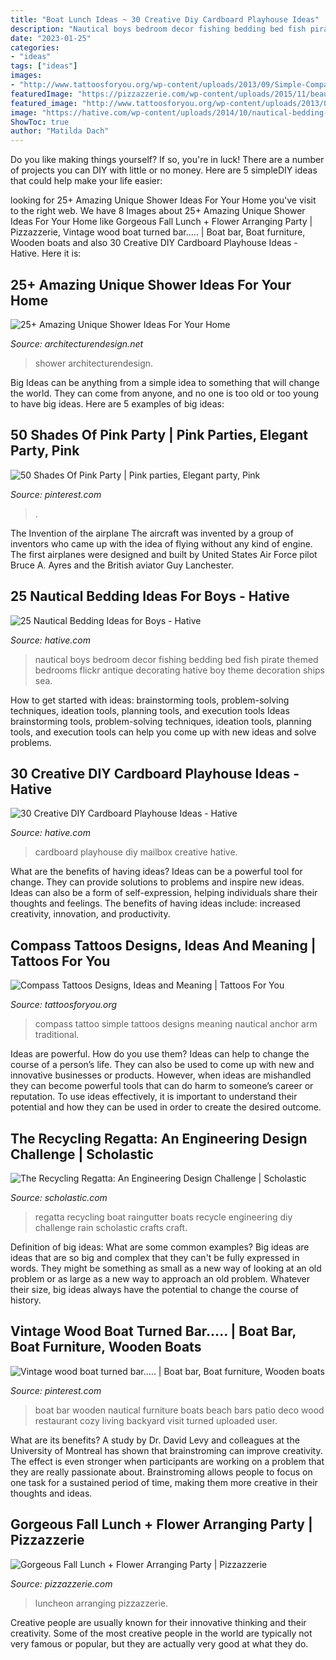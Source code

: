 ```yaml
---
title: "Boat Lunch Ideas ~ 30 Creative Diy Cardboard Playhouse Ideas"
description: "Nautical boys bedroom decor fishing bedding bed fish pirate themed bedrooms flickr antique decorating hative boy theme decoration ships sea"
date: "2023-01-25"
categories:
- "ideas"
tags: ["ideas"]
images:
- "http://www.tattoosforyou.org/wp-content/uploads/2013/09/Simple-Compass-Tattoo-764x1024.jpg"
featuredImage: "https://pizzazzerie.com/wp-content/uploads/2015/11/beautiful-fall-cake.jpg"
featured_image: "http://www.tattoosforyou.org/wp-content/uploads/2013/09/Simple-Compass-Tattoo-764x1024.jpg"
image: "https://hative.com/wp-content/uploads/2014/10/nautical-bedding-ideas/21-nautical-bedding-ideas-for-boys.jpg"
ShowToc: true
author: "Matilda Dach"
---
```



Do you like making things yourself? If so, you're in luck! There are a number of projects you can DIY with little or no money. Here are 5 simpleDIY ideas that could help make your life easier: 

	

		
looking for 25+ Amazing Unique Shower Ideas For Your Home you've visit to the right web. We have 8 Images about 25+ Amazing Unique Shower Ideas For Your Home like Gorgeous Fall Lunch + Flower Arranging Party | Pizzazzerie, Vintage wood boat turned bar..... | Boat bar, Boat furniture, Wooden boats and also 30 Creative DIY Cardboard Playhouse Ideas - Hative. Here it is:
		
    
## 25+ Amazing Unique Shower Ideas For Your Home

<img loading=lazy src="https://cdn.architecturendesign.net/wp-content/uploads/2016/03/AD-Amazing-Unique-Shower-Ideas-For-Your-Home-28.jpg" onerror="this.onerror=null;this.src='https://tse1.mm.bing.net/th?id=OIP.y11FX41UoHYugpykGbj_vAHaLO&amp;pid=15.1';" alt="25+ Amazing Unique Shower Ideas For Your Home">

_Source: architecturendesign.net_

>shower architecturendesign. 

	

Big Ideas can be anything from a simple idea to something that will change the world. They can come from anyone, and no one is too old or too young to have big ideas. Here are 5 examples of big ideas: 

    
## 50 Shades Of Pink Party | Pink Parties, Elegant Party, Pink

<img loading=lazy src="https://i.pinimg.com/736x/ea/a6/21/eaa621ae670635baf87250960e834219.jpg" onerror="this.onerror=null;this.src='https://tse4.mm.bing.net/th?id=OIP.A1ihBL-Xp5xDiMTLrD-hlAHaJ3&amp;pid=15.1';" alt="50 Shades Of Pink Party | Pink parties, Elegant party, Pink">

_Source: pinterest.com_

>. 

	

The Invention of the airplane
The aircraft was invented by a group of inventors who came up with the idea of flying without any kind of engine. The first airplanes were designed and built by United States Air Force pilot Bruce A. Ayres and the British aviator Guy Lanchester.

    
## 25 Nautical Bedding Ideas For Boys - Hative

<img loading=lazy src="https://hative.com/wp-content/uploads/2014/10/nautical-bedding-ideas/21-nautical-bedding-ideas-for-boys.jpg" onerror="this.onerror=null;this.src='https://tse3.mm.bing.net/th?id=OIP.IkFc2uMTMTN8dnnRAOOeJAAAAA&amp;pid=15.1';" alt="25 Nautical Bedding Ideas for Boys - Hative">

_Source: hative.com_

>nautical boys bedroom decor fishing bedding bed fish pirate themed bedrooms flickr antique decorating hative boy theme decoration ships sea. 

	

How to get started with ideas: brainstorming tools, problem-solving techniques, ideation tools, planning tools, and execution tools
Ideas brainstorming tools, problem-solving techniques, ideation tools, planning tools, and execution tools can help you come up with new ideas and solve problems.

    
## 30 Creative DIY Cardboard Playhouse Ideas - Hative

<img loading=lazy src="https://hative.com/wp-content/uploads/2014/04/cardboard-playhouse/14-mailbox-cardboard-playhouse.jpg" onerror="this.onerror=null;this.src='https://tse4.mm.bing.net/th?id=OIP.4W5J4DGnUj9QQMVffDvzNgHaML&amp;pid=15.1';" alt="30 Creative DIY Cardboard Playhouse Ideas - Hative">

_Source: hative.com_

>cardboard playhouse diy mailbox creative hative. 

	

What are the benefits of having ideas?
Ideas can be a powerful tool for change. They can provide solutions to problems and inspire new ideas. Ideas can also be a form of self-expression, helping individuals share their thoughts and feelings. The benefits of having ideas include: increased creativity, innovation, and productivity.

    
## Compass Tattoos Designs, Ideas And Meaning | Tattoos For You

<img loading=lazy src="http://www.tattoosforyou.org/wp-content/uploads/2013/09/Simple-Compass-Tattoo-764x1024.jpg" onerror="this.onerror=null;this.src='https://tse2.mm.bing.net/th?id=OIP.e1qD8c4RW0wvPnQ3MGh-cAHaJ7&amp;pid=15.1';" alt="Compass Tattoos Designs, Ideas and Meaning | Tattoos For You">

_Source: tattoosforyou.org_

>compass tattoo simple tattoos designs meaning nautical anchor arm traditional. 

	

Ideas are powerful. How do you use them?
Ideas can help to change the course of a person’s life. They can also be used to come up with new and innovative businesses or products. However, when ideas are mishandled they can become powerful tools that can do harm to someone’s career or reputation. To use ideas effectively, it is important to understand their potential and how they can be used in order to create the desired outcome.

    
## The Recycling Regatta: An Engineering Design Challenge | Scholastic

<img loading=lazy src="https://www.scholastic.com/content/dam/teachers/blogs/meghan-everette/migrated-files/regattaboats.jpg" onerror="this.onerror=null;this.src='https://tse4.mm.bing.net/th?id=OIP.2q8rp-AJjaf9q_28A-UC5gHaLH&amp;pid=15.1';" alt="The Recycling Regatta: An Engineering Design Challenge | Scholastic">

_Source: scholastic.com_

>regatta recycling boat raingutter boats recycle engineering diy challenge rain scholastic crafts craft. 

	

Definition of big ideas: What are some common examples?
Big ideas are ideas that are so big and complex that they can't be fully expressed in words. They might be something as small as a new way of looking at an old problem or as large as a new way to approach an old problem. Whatever their size, big ideas always have the potential to change the course of history.

    
## Vintage Wood Boat Turned Bar..... | Boat Bar, Boat Furniture, Wooden Boats

<img loading=lazy src="https://i.pinimg.com/736x/48/5b/91/485b914ba3989cccd80926e4e2d13d3d.jpg" onerror="this.onerror=null;this.src='https://tse3.mm.bing.net/th?id=OIP.6es9j9dqhWV8gkdFPzPAMAHaJ3&amp;pid=15.1';" alt="Vintage wood boat turned bar..... | Boat bar, Boat furniture, Wooden boats">

_Source: pinterest.com_

>boat bar wooden nautical furniture boats beach bars patio deco wood restaurant cozy living backyard visit turned uploaded user. 

	

What are its benefits?
A study by Dr. David Levy and colleagues at the University of Montreal has shown that brainstroming can improve creativity. The effect is even stronger when participants are working on a problem that they are really passionate about. Brainstroming allows people to focus on one task for a sustained period of time, making them more creative in their thoughts and ideas.

    
## Gorgeous Fall Lunch + Flower Arranging Party | Pizzazzerie

<img loading=lazy src="https://pizzazzerie.com/wp-content/uploads/2015/11/beautiful-fall-cake.jpg" onerror="this.onerror=null;this.src='https://tse1.mm.bing.net/th?id=OIP.aP-WXzpvF5aW-g3eMY0PuwHaLH&amp;pid=15.1';" alt="Gorgeous Fall Lunch + Flower Arranging Party | Pizzazzerie">

_Source: pizzazzerie.com_

>luncheon arranging pizzazzerie. 

	

Creative people are usually known for their innovative thinking and their creativity. Some of the most creative people in the world are typically not very famous or popular, but they are actually very good at what they do.

